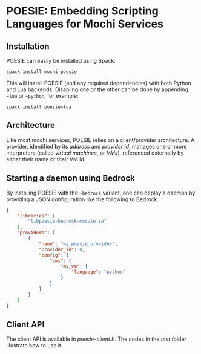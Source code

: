 # POESIE: Embedding Scripting Languages for Mochi Services

## Installation

POESIE can easily be installed using Spack:

`spack install mochi-poesie`

This will install POESIE (and any required dependencies) with both
Python and Lua backends. Disabling one or the other can be done by
appending `~lua` or `~python`, for example:

`spack install poesie~lua`

## Architecture

Like most mochi services, POESIE relies on a client/provider architecture.
A provider, identified by its _address_ and _provider id_, manages one or more
interpreters (called _virtual machines_, or _VMs_), referenced externally
by either their name or their VM id.

## Starting a daemon using Bedrock

By installing POESIE with the `+bedrock` variant, one can deploy a daemon
by providing a JSON configuration like the following to Bedrock.

```json
{
    "libraries": [
        "libpoesie-bedrock-module.so"
    ],
    "providers": [
        {
            "name": "my_poesie_provider",
            "provider_id": 0,
            "config": {
                "vms": {
                    "my_vm": {
                        "language": "python"
                    }
                }
            }
        }
    ]
}
```

## Client API

The client API is available in _poesie-client.h_.
The codes in the _test_ folder illustrate how to use it.

